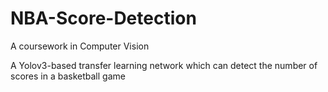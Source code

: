 # NBA-Score-Detection
A coursework in Computer Vision

A Yolov3-based transfer learning network which can detect the number of scores in a basketball game
